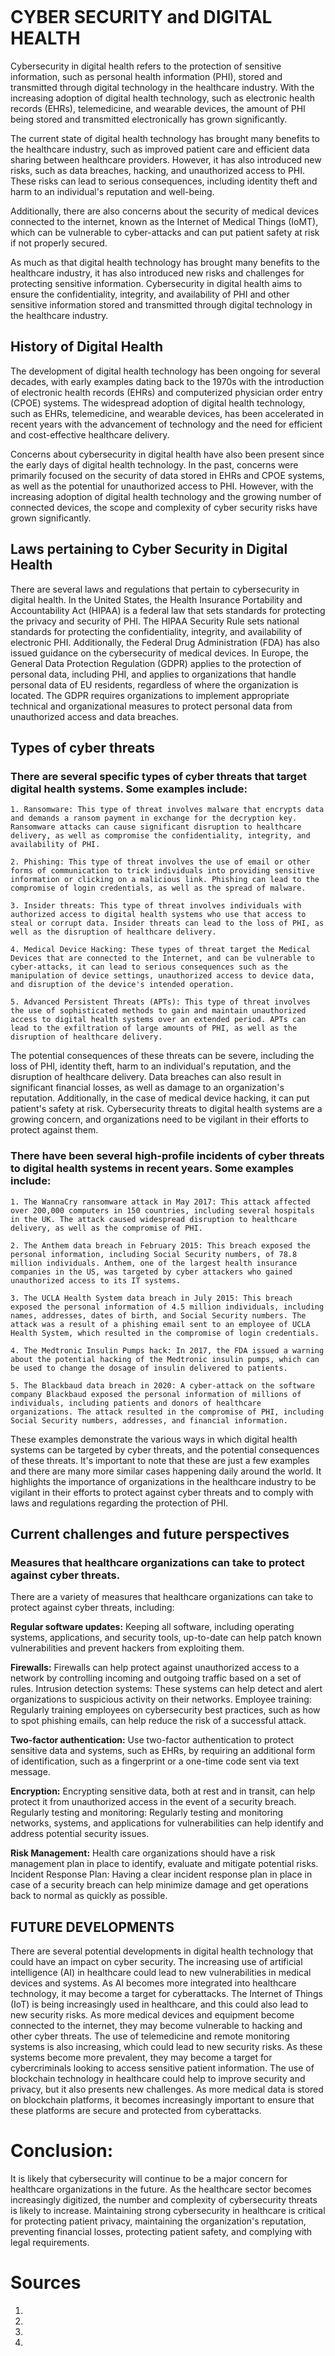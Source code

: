 ![]()



# CYBER SECURITY and DIGITAL HEALTH

Cybersecurity in digital health refers to the protection of sensitive information, such as personal health information (PHI), stored and transmitted through digital technology in the healthcare industry. With the increasing adoption of digital health technology, such as electronic health records (EHRs), telemedicine, and wearable devices, the amount of PHI being stored and transmitted electronically has grown significantly.

The current state of digital health technology has brought many benefits to the healthcare industry, such as improved patient care and efficient data sharing between healthcare providers. However, it has also introduced new risks, such as data breaches, hacking, and unauthorized access to PHI. These risks can lead to serious consequences, including identity theft and harm to an individual's reputation and well-being.

Additionally, there are also concerns about the security of medical devices connected to the internet, known as the Internet of Medical Things (IoMT), which can be vulnerable to cyber-attacks and can put patient safety at risk if not properly secured.

As much as that digital health technology has brought many benefits to the healthcare industry, it has also introduced new risks and challenges for protecting sensitive information. Cybersecurity in digital health aims to ensure the confidentiality, integrity, and availability of PHI and other sensitive information stored and transmitted through digital technology in the healthcare industry.


## History of Digital Health

The development of digital health technology has been ongoing for several decades, with early examples dating back to the 1970s with the introduction of electronic health records (EHRs) and computerized physician order entry (CPOE) systems. The widespread adoption of digital health technology, such as EHRs, telemedicine, and wearable devices, has been accelerated in recent years with the advancement of technology and the need for efficient and cost-effective healthcare delivery.

Concerns about cybersecurity in digital health have also been present since the early days of digital health technology. In the past, concerns were primarily focused on the security of data stored in EHRs and CPOE systems, as well as the potential for unauthorized access to PHI. However, with the increasing adoption of digital health technology and the growing number of connected devices, the scope and complexity of cyber security risks have grown significantly.


## Laws pertaining to Cyber Security in Digital Health

There are several laws and regulations that pertain to cybersecurity in digital health. In the United States, the Health Insurance Portability and Accountability Act (HIPAA) is a federal law that sets standards for protecting the privacy and security of PHI. The HIPAA Security Rule sets national standards for protecting the confidentiality, integrity, and availability of electronic PHI. Additionally, the Federal Drug Administration (FDA) has also issued guidance on the cybersecurity of medical devices.
In Europe, the General Data Protection Regulation (GDPR) applies to the protection of personal data, including PHI, and applies to organizations that handle personal data of EU residents, regardless of where the organization is located. The GDPR requires organizations to implement appropriate technical and organizational measures to protect personal data from unauthorized access and data breaches.


## Types of cyber threats

### There are several specific types of cyber threats that target digital health systems. Some examples include:

    1. Ransomware: This type of threat involves malware that encrypts data and demands a ransom payment in exchange for the decryption key. Ransomware attacks can cause significant disruption to healthcare delivery, as well as compromise the confidentiality, integrity, and availability of PHI.
    
    2. Phishing: This type of threat involves the use of email or other forms of communication to trick individuals into providing sensitive information or clicking on a malicious link. Phishing can lead to the compromise of login credentials, as well as the spread of malware.
    
    3. Insider threats: This type of threat involves individuals with authorized access to digital health systems who use that access to steal or corrupt data. Insider threats can lead to the loss of PHI, as well as the disruption of healthcare delivery.
    
    4. Medical Device Hacking: These types of threat target the Medical Devices that are connected to the Internet, and can be vulnerable to cyber-attacks, it can lead to serious consequences such as the manipulation of device settings, unauthorized access to device data, and disruption of the device's intended operation.
    
    5. Advanced Persistent Threats (APTs): This type of threat involves the use of sophisticated methods to gain and maintain unauthorized access to digital health systems over an extended period. APTs can lead to the exfiltration of large amounts of PHI, as well as the disruption of healthcare delivery.
    
The potential consequences of these threats can be severe, including the loss of PHI, identity theft, harm to an individual's reputation, and the disruption of healthcare delivery. Data breaches can also result in significant financial losses, as well as damage to an organization's reputation. Additionally, in the case of medical device hacking, it can put patient's safety at risk. Cybersecurity threats to digital health systems are a growing concern, and organizations need to be vigilant in their efforts to protect against them.

### There have been several high-profile incidents of cyber threats to digital health systems in recent years. Some examples include:

    1. The WannaCry ransomware attack in May 2017: This attack affected over 200,000 computers in 150 countries, including several hospitals in the UK. The attack caused widespread disruption to healthcare delivery, as well as the compromise of PHI.
    
    2. The Anthem data breach in February 2015: This breach exposed the personal information, including Social Security numbers, of 78.8 million individuals. Anthem, one of the largest health insurance companies in the US, was targeted by cyber attackers who gained unauthorized access to its IT systems.
    
    3. The UCLA Health System data breach in July 2015: This breach exposed the personal information of 4.5 million individuals, including names, addresses, dates of birth, and Social Security numbers. The attack was a result of a phishing email sent to an employee of UCLA Health System, which resulted in the compromise of login credentials.
    
    4. The Medtronic Insulin Pumps hack: In 2017, the FDA issued a warning about the potential hacking of the Medtronic insulin pumps, which can be used to change the dosage of insulin delivered to patients.
    
    5. The Blackbaud data breach in 2020: A cyber-attack on the software company Blackbaud exposed the personal information of millions of individuals, including patients and donors of healthcare organizations. The attack resulted in the compromise of PHI, including Social Security numbers, addresses, and financial information.
    
These examples demonstrate the various ways in which digital health systems can be targeted by cyber threats, and the potential consequences of these threats. It's important to note that these are just a few examples and there are many more similar cases happening daily around the world. It highlights the importance of organizations in the healthcare industry to be vigilant in their efforts to protect against cyber threats and to comply with laws and regulations regarding the protection of PHI.

## Current challenges and future perspectives

### Measures that healthcare organizations can take to protect against cyber threats.

There are a variety of measures that healthcare organizations can take to protect against cyber threats, including:

**Regular software updates:** Keeping all software, including operating systems, applications, and security tools, up-to-date can help patch known vulnerabilities and prevent hackers from exploiting them.

**Firewalls:** Firewalls can help protect against unauthorized access to a network by controlling incoming and outgoing traffic based on a set of rules.
Intrusion detection systems: These systems can help detect and alert organizations to suspicious activity on their networks.
Employee training: Regularly training employees on cybersecurity best practices, such as how to spot phishing emails, can help reduce the risk of a successful attack.

**Two-factor authentication:** Use two-factor authentication to protect sensitive data and systems, such as EHRs, by requiring an additional form of identification, such as a fingerprint or a one-time code sent via text message.

**Encryption:** Encrypting sensitive data, both at rest and in transit, can help protect it from unauthorized access in the event of a security breach.
Regularly testing and monitoring: Regularly testing and monitoring networks, systems, and applications for vulnerabilities can help identify and address potential security issues.

**Risk Management:** Health care organizations should have a risk management plan in place to identify, evaluate and mitigate potential risks.
Incident Response Plan: Having a clear incident response plan in place in case of a security breach can help minimize damage and get operations back to normal as quickly as possible.


## FUTURE DEVELOPMENTS

There are several potential developments in digital health technology that could have an impact on cyber security.
The increasing use of artificial intelligence (AI) in healthcare could lead to new vulnerabilities in medical devices and systems. As AI becomes more integrated into healthcare technology, it may become a target for cyberattacks.
The Internet of Things (IoT) is being increasingly used in healthcare, and this could also lead to new security risks. As more medical devices and equipment become connected to the internet, they may become vulnerable to hacking and other cyber threats.
The use of telemedicine and remote monitoring systems is also increasing, which could lead to new security risks. As these systems become more prevalent, they may become a target for cybercriminals looking to access sensitive patient information.
The use of blockchain technology in healthcare could help to improve security and privacy, but it also presents new challenges. As more medical data is stored on blockchain platforms, it becomes increasingly important to ensure that these platforms are secure and protected from cyberattacks.


# Conclusion: 
It is likely that cybersecurity will continue to be a major concern for healthcare organizations in the future. As the healthcare sector becomes increasingly digitized, the number and complexity of cybersecurity threats is likely to increase.
Maintaining strong cybersecurity in healthcare is critical for protecting patient privacy, maintaining the organization's reputation, preventing financial losses, protecting patient safety, and complying with legal requirements.

# Sources

1.
2.
3.
4.
